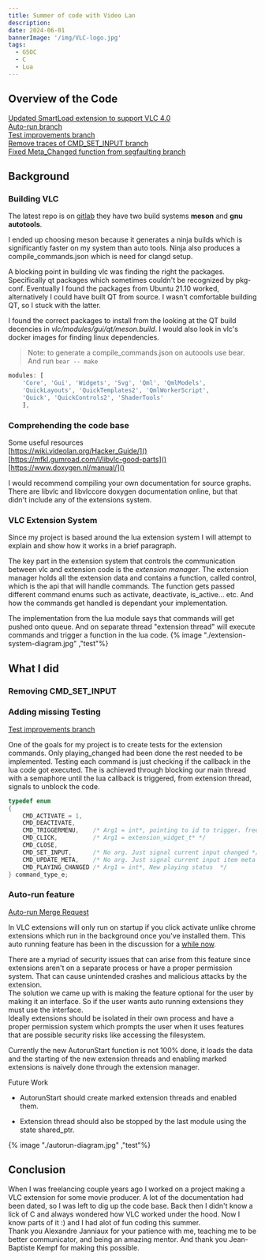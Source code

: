 ```yaml
---
title: Summer of code with Video Lan
description: 
date: 2024-06-01
bannerImage: '/img/VLC-logo.jpg'
tags:
  - GSOC
  - C 
  - Lua
---
```


## Overview of the Code

[Updated SmartLoad extension to support VLC 4.0](https://github.com/thebamby/vlc-SmartLoad/pull/1)  
[Auto-run branch](https://code.videolan.org/nima64/vlc/-/tree/autorun-module?ref_type=heads)  
[Test improvements branch](https://code.videolan.org/nima64/vlc/-/tree/tests-improvements?ref_type=heads)  
[Remove traces of CMD_SET_INPUT branch](https://code.videolan.org/nima64/vlc/-/tree/CMD_SET_INPUT-removal?ref_type=heads)  
[Fixed Meta_Changed function from segfaulting branch](https://code.videolan.org/nima64/vlc/-/commit/cb2244b6f81d5c38e9aaddaf83aee09cd0905693)

## Background

### Building VLC

The latest repo is on [gitlab](https://code.videolan.org/videolan/vlc/) they have two build systems **meson** and **gnu autotools**.  

I ended up choosing meson because it generates a ninja builds which is significantly faster on my system than auto tools. Ninja also produces a compile_commands.json which is need for clangd setup.

A blocking point in building vlc was finding the right the packages. Specifically qt packages which sometimes couldn't be recognized by pkg-conf. Eventually I found the packages from Ubuntu 21.10 worked, alternatively I could have built QT from source. I wasn't comfortable building QT, so I stuck with the latter.

I found the correct packages to install from the looking at the QT build decencies in *vlc/modules/gui/qt/meson.build*. I would also look in vlc's docker images for finding linux dependencies.

> Note: to generate a compile_commands.json on autoools use bear.  
> And run `bear -- make`

```js
modules: [
    'Core', 'Gui', 'Widgets', 'Svg', 'Qml', 'QmlModels',
    'QuickLayouts', 'QuickTemplates2', 'QmlWorkerScript',
    'Quick', 'QuickControls2', 'ShaderTools'
    ],
```

### Comprehending the code base

Some useful resources  
[https://wiki.videolan.org/Hacker_Guide/]()   
[https://mfkl.gumroad.com/l/libvlc-good-parts]()   
[https://www.doxygen.nl/manual/]()  

I would recommend compiling your own documentation for source graphs. There are libvlc and libvlccore doxygen documentation online, but that didn't include any of the extensions system.

### VLC Extension System

Since my project is based around the lua extension system I will attempt to explain and show how it works in a brief paragraph.  

The key part in the extension system that controls the communication between vlc and extension code is the *extension manager*.
The extension manager holds all the extension data and contains a function, called control, which is the api that will handle commands. The function gets passed different command enums such as activate, deactivate, is_active... etc. And how the commands get handled is dependant your implementation.  

The implementation from the lua module says that commands will get pushed onto queue. And on separate thread "extension thread" will execute commands and trigger a function in the lua code.
{% image "./extension-system-diagram.jpg" ,"test"%}

## What I did

### Removing CMD_SET_INPUT

### Adding missing Testing

[Test improvements branch](https://code.videolan.org/nima64/vlc/-/compare/master...tests-improvements?from_project_id=435)

One of the goals for my project is to create tests for the extension commands. Only playing_changed had been done the rest needed to be implemented. Testing each command is just checking if the callback in the lua code got executed. The is achieved through blocking our main thread with a semaphore until the lua callback is triggered, from extension thread, signals to unblock the code.  

```c
typedef enum
{
    CMD_ACTIVATE = 1,
    CMD_DEACTIVATE,
    CMD_TRIGGERMENU,    /* Arg1 = int*, pointing to id to trigger. free */
    CMD_CLICK,          /* Arg1 = extension_widget_t* */
    CMD_CLOSE,
    CMD_SET_INPUT,      /* No arg. Just signal current input changed */
    CMD_UPDATE_META,    /* No arg. Just signal current input item meta changed */
    CMD_PLAYING_CHANGED /* Arg1 = int*, New playing status  */
} command_type_e;

```

### Auto-run feature

[Auto-run Merge Request](https://code.videolan.org/videolan/vlc/-/merge_requests/5795/commits#note_448656)  

In VLC extensions will only run on startup if you click activate unlike chrome extensions which run in the background once you've installed them. This auto running feature has been in the discussion for a [while now](https://code.videolan.org/videolan/vlc/-/issues/3883).

There are a myriad of security issues that can arise from this feature since extensions aren't on a separate process or have a proper permission system. That can cause unintended crashes and malicious attacks by the extension.  
The solution we came up with is making the feature optional for the user by making it an interface. So if the user wants auto running extensions they must use the interface.  
Ideally extensions should be isolated in their own process and have a proper permission system which prompts the user when it uses features that are possible security risks like accessing the filesystem.

Currently the new AutorunStart function is not 100% done, it loads the data and the starting of the new extension threads and enabling marked extensions is naively done through the extension manager.  

Future Work

- AutorunStart should create marked extension threads and enabled them. 

- Extension thread should also be stopped by the last module using the state shared_ptr.

{% image "./autorun-diagram.jpg" ,"test"%}

## Conclusion  

When I was freelancing couple years ago I worked on a project making a VLC extension for some movie producer. A lot of the documentation had been dated, so I was left to dig up the code base. Back then I didn't know a lick of C and always wondered how VLC worked under the hood. Now I know parts of it :) and I had alot of fun coding this summer.  
Thank you Alexandre Janniaux for your patience with me, teaching me to be better communicator, and being an amazing mentor. And thank you Jean-Baptiste Kempf for making this possible.

